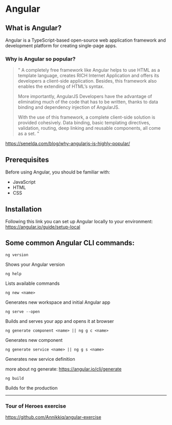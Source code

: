 # Angular

## What is Angular?

Angular is a TypeScript-based open-source web application framework and development platform for creating single-page apps. 

### Why is Angular so popular?

> " A completely free framework like Angular helps to use HTML as a template language, creates RICH Internet Application and offers its developers a client-side application. Besides, this framework also enables the extending of HTML’s syntax. 
> 
> More importantly, AngularJS Developers have the advantage of eliminating much of the code that has to be written, thanks to data binding and dependency injection of AngularJS. 
> 
> With the use of this framework, a complete client-side solution is provided cohesively. Data binding, basic templating directives, validation, routing, deep linking and reusable components, all come as a set. "

https://senelda.com/blog/why-angularjs-is-highly-popular/

## Prerequisites

Before using Angular, you should be familiar with:
 - JavaScript
 - HTML 
 - CSS

## Installation

Following this link you can set up Angular locally to your environment: https://angular.io/guide/setup-local

## Some common Angular CLI commands:

```
ng version
```
Shows your Angular version

```
ng help
```
Lists available commands

```
ng new <name>
```
Generates new workspace and initial Angular app

```
ng serve --open
```
Builds and serves your app and opens it at browser

```
ng generate component <name> || ng g c <name>
```
Generates new component

```
ng generate service <name> || ng g s <name>
```
Generates new service definition

more about ng generate: https://angular.io/cli/generate

```
ng build
```
Builds for the production
***

### Tour of Heroes exercise

https://github.com/Annikkiq/angular-exercise